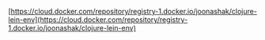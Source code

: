 [https://cloud.docker.com/repository/registry-1.docker.io/joonashak/clojure-lein-env](https://cloud.docker.com/repository/registry-1.docker.io/joonashak/clojure-lein-env)